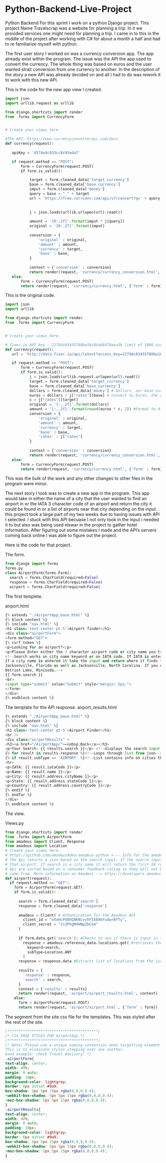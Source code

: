 # Python-Backend-Live-Project

Python Backend 
For this sprint I work on a python Django project. This project Name Travalscrap was a website for planning a trip. In it we provided services one might need for planning a trip. I came in to this in the middle of the project after working with C# for about a month a half and had to re familiarize myself with python.  

The first user story I worked on was a currency conversion app. The app already exist within the program. The issue was the API the app used to convert the currency. The whole thing was based on euros and the user wanted strait conversion from one currency to another. In the description of the story a new API was already decided on and all I had to do was rework it to work with this new API. 

This is the code for the new app view I created. 
```python
import json
import urllib.request as urllib

from django.shortcuts import render
from .forms import CurrencyForm


# Create your views here.

#The API: https://www.currencyconverterapi.com/docs
def currency(request):
  
   apiKey = 'd574e8c933cc8c93eda7'

   if request.method == "POST":
       form = CurrencyForm(request.POST)
       if form.is_valid():

           target = form.cleaned_data['target_currency']
           base = form.cleaned_data['base_currency']
           imput = form.cleaned_data['money']
           query = base + "_" + target
           url = 'https://free.currconv.com/api/v7/convert?q=' + query + '&compact=ultra&apiKey=' + apiKey
          
        
           j = json.loads(urllib.urlopen(url).read())
          
           amount = '{0:.2f}'.format(imput * j[query])
           original = '{0:.2f}'.format(imput)
          
           conversion = {
               'original' : original,
               'amount' : amount,
               'currency' : target,
               'base' : base,
           }
          
           context = {'conversion' : conversion}
           return render(request, 'currency/currency_conversion.html', context)
   else:
       form = CurrencyForm(request.POST)
       return render(request, 'currency/currency.html', {'form' : form})
```

This is the original code.
```python
import json
import urllib

from django.shortcuts import render
from .forms import CurrencyForm


# Create your views here.

# fixer.io API key : 2279dc03455788be16c0da66470aea36 limit of 1000 uses/month and base currency of EUR
def currency(request):
   url = 'http://data.fixer.io/api/latest?access_key=2279dc03455788be16c0da66470aea36'

   if request.method == "POST":
       form = CurrencyForm(request.POST)
       if form.is_valid():
           j = json.loads(urllib.request.urlopen(url).read())
           target = form.cleaned_data['target_currency']
           base = form.cleaned_data['base_currency']
           dollars = form.cleaned_data['money'] # Dollars, our base currency
           euros = dollars / j["rates"][base] # Convert to Euros, the API's base currency
           c = j["rates"][target]
           original = '{:,.2f}'.format(dollars)
           amount = '{:,.2f}'.format(round(euros * c, 2)) #Format to display money
           conversion = {
               'original' : original,
               'amount' : amount,
               'currency' : target,
               'base' : base,
               'rates' : j["rates"]
           }
          
           context = {'conversion' : conversion}
           return render(request, 'currency/currency_conversion.html', context)
   else:
       form = CurrencyForm(request.POST)
       return render(request, 'currency/currency.html', {'form' : form})
```
This was the bulk of the work and any other changes to other files in the program were minor. 

The next story I took was to create a new app in the program. This app would take in either the name of a city that the user wanted to find an airport in or the IATA 3 character code of an airport and return the city it could be found in or a list of airports near that city depending on the input. . this project took a large part of my two weeks due to having issues with API I selected. I stuck with this API becuase I not only took in the input i needed it to but also was being used elswar in the project to gather hotel information. After figuring out some mistakes I made and the API’s  servers coming back online I was able to figure out the project. 

Here is the code for that project. 

The form. 
```python
from django import forms
forms.py
class AirportForm(forms.Form):
  search = forms.CharField(required=False)
  response = forms.CharField(required=False)
  airport = forms.CharField(required=False)
```
The first templete. 

airport.html
```python
{% extends "./AirportApp_base.html" %}
{% block content %}
{% include "nav.html" %}
<h1 class='text-center pt-5'>Airport finder</h1>
<div class="airportForm">
<form method="GET">
{% csrf_token %}
<p>Looking for an airport?</p>
<p>Please Enter either the 3 character airport code or city name you traveling to.</p>
<!--Search works on city name keyword or on IATA code. If IATA is entered you will receive information on the corisponding airport.
If a city name is entered it take the input and return where it finds that word. Meaning if you enter "Jacksonville" you will get airport infomation for both
Jacksonville, Florida as well as Jacksonville, North Carolina. If you enter "Detriot" you will get records for both Detriot, Michagan and
Detriot Lake, Minisoda.-->
{{ form.search }}
<br>
<input type="submit" value="Submit" style="margin: 5px;">
</form>
</div>
{% endblock content %}
```
The template for the API response. 
airport_results.html
```python
{% extends "./AirportApp_base.html" %}
{% block content %}
{% include "nav.html" %}
<h1 class='text-center pt-5'>Airport Finder</h1>
<br />
<div class="airportResults" >
<h3><a href="/AirportApp/">←&nbsp;Back</a></h3>
<p>Your Search: {{ results.search }}</p> <!--displays the search input from user-->
{% for result in results.response %}<!--Loops through list from json-->
{% if result.subType == 'AIRPORT' %}<!--List contains info on cities that is filtered out by if statment-->
<hr>
<p>IATA: {{ result.iataCode }}</p>
<p>Name: {{ result.name }}</p>
<p>City: {{ result.address.cityName }}</p>
<p>State: {{ result.address.stateCode }}</p>
<p>Country: {{ result.address.countryCode }}</p>
{% endif %}
{% endfor %}
</div>
{% endblock content %}
```
The view.

Views.py
```python
from django.shortcuts import render
from .forms import AirportForm
from amadeus import Client, Response
from amadeus import Location
# Create your views here.
# https://github.com/amadeus4dev/amadeus-python <--- Info for the amadeus SKD
# The Api returns a json based on the search input. If the search input is an IATA code it will return a single listing for
# that airport. If search is a city name it will return the first 10 results that match the search word. The records in the
# Api are sorted based on a consumer feedback rating so they will not be an alphabetic order. I do not know where the ratings
# came from. More information on Amadeus --> https://developers.amadeus.com/self-service/category/air/api-doc/airport-and-city-search
def airport(request):
  if request.method == "GET":
    form = AirportForm(request.GET)
    if form.is_valid():
    
      search = form.cleaned_data['search']
      response = form.cleaned_data['response']
      
      amadeus = Client( # Athentication for the Amadeus API
        client_id = "oXoHcPGNhQAKNcvvhFIkB9kFudwrBYTy",
        client_secret = "zs3PhgM4HNpZbCm4"
      )
      
      if form.data.get('search'): #Checks to see if there is input in the form
        response = amadeus.reference_data.locations.get( #retrieves the response from the api as a json
          keyword=search,
          subType=Location.ANY
        )
      response = response.data #Extracts list of locations from the json to be sent to airport_results
      
      results = {
        'response' : response,
        'search' : search,
      }
      context = {'results' : results}
      return render(request, 'airport/airport_results.html', context)
    else:
      form = AirportForm(request.POST)
      return render(request, 'airport/airport.html', {'form' : form})
```
The segment from the site css file for the templates.
This was styled after the rest of the site.
```css
/*****************************************/
/* CSS PAGE STYLES FOR AirportApp */
/*****************************************/
/* Note: Please use a unique naming convention when targetting element for each and every APP.
This is to eliminate styles stepping over one another.
Good example: check Travel Advisory! */
.airportForm{
text-align: center;
width: 40%;
margin: 0 auto;
padding: 10px;
background-color: lightgray;
border: 6px outset #9a9;
box-shadow: 5px 5px 15px rgba(0,0,0,0.4);
-webkit-box-shadow: 5px 5px 15px rgba(0,0,0,0.4);
-moz-box-shadow: 5px 5px 15px rgba(0,0,0,0.4);
}
.airportResults{
text-align: center;
width: 40%;
margin: 0 auto;
padding: 10px;
background-color: lightgray;
border: 6px outset #9a9;
box-shadow: 5px 5px 15px rgba(0,0,0,0.4);
-webkit-box-shadow: 5px 5px 15px rgba(0,0,0,0.4);
-moz-box-shadow: 5px 5px 15px rgba(0,0,0,0.4);
}
```
